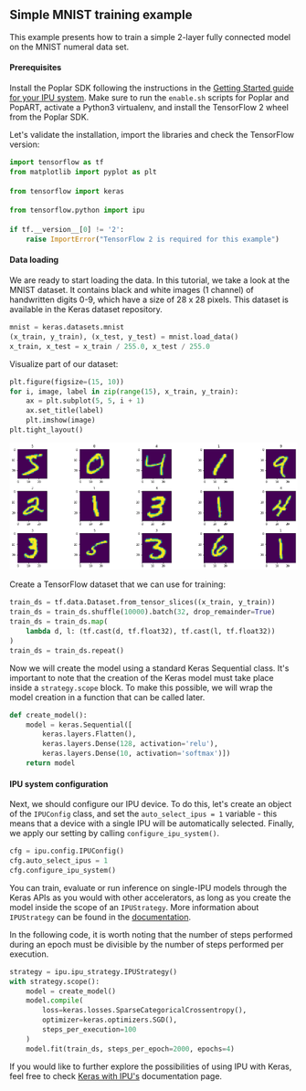 ## Simple MNIST training example

This example presents how to train a simple 2-layer fully connected model on 
the MNIST numeral data set.

#### Prerequisites

Install the Poplar SDK following the instructions in the [Getting Started guide
for your IPU system](https://docs.graphcore.ai/en/latest/getting-started.html).
Make sure to run the `enable.sh` scripts for Poplar and PopART, activate a 
Python3 virtualenv, and install the TensorFlow 2 wheel from the Poplar SDK.

Let's validate the installation, import the libraries and check the TensorFlow 
version:


```python
import tensorflow as tf
from matplotlib import pyplot as plt

from tensorflow import keras

from tensorflow.python import ipu

if tf.__version__[0] != '2':
    raise ImportError("TensorFlow 2 is required for this example")
```

#### Data loading

We are ready to start loading the data. In this tutorial, we take a look at 
the MNIST dataset. It contains black and white images (1 channel) of 
handwritten digits 0-9, which have a size of 28 x 28 pixels. This dataset is 
available in the Keras dataset repository.


```python
mnist = keras.datasets.mnist
(x_train, y_train), (x_test, y_test) = mnist.load_data()
x_train, x_test = x_train / 255.0, x_test / 255.0
```

Visualize part of our dataset:


```python
plt.figure(figsize=(15, 10))
for i, image, label in zip(range(15), x_train, y_train):
    ax = plt.subplot(5, 5, i + 1)
    ax.set_title(label)
    plt.imshow(image)
plt.tight_layout()
```


    
![png](mnist_outputs/output_6_0.png)
    


Create a TensorFlow dataset that we can use for training:


```python
train_ds = tf.data.Dataset.from_tensor_slices((x_train, y_train))
train_ds = train_ds.shuffle(10000).batch(32, drop_remainder=True)
train_ds = train_ds.map(
    lambda d, l: (tf.cast(d, tf.float32), tf.cast(l, tf.float32))
)
train_ds = train_ds.repeat()
```

Now we will create the model using a standard Keras Sequential class. It's 
important to note that the creation of the Keras model must take place inside 
a `strategy.scope` block. To make this possible, we will wrap the model 
creation in a function that can be called later.


```python
def create_model():
    model = keras.Sequential([
        keras.layers.Flatten(),
        keras.layers.Dense(128, activation='relu'),
        keras.layers.Dense(10, activation='softmax')])
    return model
```

#### IPU system configuration

Next, we should configure our IPU device. To do this, let's create an object 
of the `IPUConfig` class, and set the `auto_select_ipus = 1` variable - this 
means that a device with a single IPU will be automatically selected. Finally, 
we apply our setting by calling `configure_ipu_system()`.


```python
cfg = ipu.config.IPUConfig()
cfg.auto_select_ipus = 1
cfg.configure_ipu_system()
```

You can train, evaluate or run inference on single-IPU models through the Keras 
APIs as you would with other accelerators, as long as you create the model 
inside the scope of an `IPUStrategy`. More information about `IPUStrategy` can
 be found in the [documentation](https://docs.graphcore.ai/projects/tensorflow-user-guide/en/latest/api.html?#tensorflow.python.ipu.ipu_strategy.IPUStrategyV1).

In the following code, it is worth 
noting that the number of steps performed during an epoch must be divisible by 
the number of steps performed per execution.


```python
strategy = ipu.ipu_strategy.IPUStrategy()
with strategy.scope():
    model = create_model()
    model.compile(
        loss=keras.losses.SparseCategoricalCrossentropy(),
        optimizer=keras.optimizers.SGD(),
        steps_per_execution=100
    )
    model.fit(train_ds, steps_per_epoch=2000, epochs=4)
```

If you would like to further explore the possibilities of using IPU with Keras, 
feel free to check [Keras with IPU's](https://docs.graphcore.ai/projects/tensorflow-user-guide/en/latest/keras_tf2.html#keras-with-ipus) 
documentation page.
